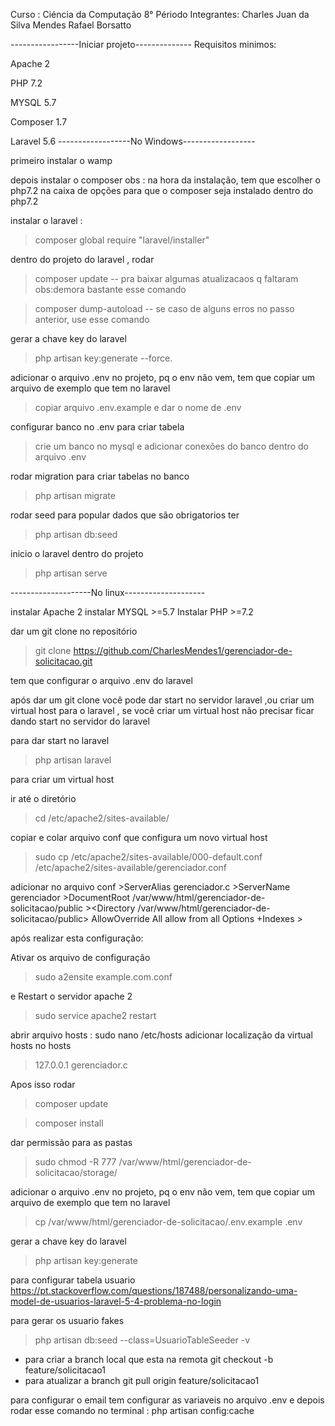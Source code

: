 Curso : Ciéncia da Computação
8° Périodo
Integrantes:
    Charles Juan da Silva Mendes
    Rafael Borsatto

-----------------Iniciar projeto--------------
Requisitos minimos:

Apache 2

PHP 7.2 

MYSQL 5.7

Composer 1.7

Laravel 5.6
------------------No Windows------------------

primeiro instalar o wamp 


depois instalar o composer
obs : na hora da instalação, tem que escolher o php7.2 na caixa de opções 
para que o composer seja instalado dentro do php7.2


instalar o laravel : 
>composer global require "laravel/installer"


dentro do projeto do laravel , rodar 
>composer update -- pra baixar algumas atualizacaos q faltaram 
obs:demora bastante esse comando

>composer dump-autoload -- se caso de alguns erros no passo anterior, use esse comando

gerar a chave key do laravel
>php artisan key:generate --force.


adicionar o arquivo .env no projeto, pq o env não vem, tem que copiar um arquivo de exemplo que tem no laravel
>copiar arquivo .env.example e dar o nome de .env

configurar banco no .env para criar tabela
>crie um banco no mysql e adicionar conexões do banco dentro do arquivo .env

rodar migration para criar tabelas no banco
>php artisan migrate

rodar seed para popular dados que são obrigatorios ter
>php artisan db:seed 

inicio o laravel dentro do projeto 
>php artisan serve

--------------------No linux--------------------

instalar Apache 2
instalar MYSQL >=5.7
Instalar PHP >=7.2

dar um git clone no repositório

>git clone https://github.com/CharlesMendes1/gerenciador-de-solicitacao.git

tem que configurar o arquivo .env do laravel

após dar um git clone você pode dar start no servidor laravel ,ou criar um virtual host para o laravel ,
se você criar um virtual host não precisar ficar dando start no servidor do laravel

para dar start no laravel
>php artisan laravel

para criar um virtual host

ir até o diretório 
>cd /etc/apache2/sites-available/

copiar e colar arquivo conf que configura um novo virtual host
>sudo cp /etc/apache2/sites-available/000-default.conf /etc/apache2/sites-available/gerenciador.conf

adicionar no arquivo conf
        >ServerAlias gerenciador.c
        >ServerName gerenciador
        >DocumentRoot /var/www/html/gerenciador-de-solicitacao/public
            ><Directory /var/www/html/gerenciador-de-solicitacao/public>
                AllowOverride All
                allow from all
                Options +Indexes
            ></Directory>
	
após realizar esta configuração:

Ativar os arquivo de configuração

>sudo a2ensite example.com.conf

e Restart o servidor apache 2
>sudo service apache2 restart


abrir arquivo hosts : sudo nano /etc/hosts
adicionar localização da virtual hosts no hosts 
>127.0.0.1       gerenciador.c

Apos isso rodar
>composer update

>composer install

dar permissão para as pastas
>sudo chmod -R 777 /var/www/html/gerenciador-de-solicitacao/storage/

adicionar o arquivo .env no projeto, pq o env não vem, tem que copiar um arquivo de exemplo que tem no laravel
>cp /var/www/html/gerenciador-de-solicitacao/.env.example .env

gerar a chave key do laravel
>php artisan key:generate


para configurar tabela usuario
https://pt.stackoverflow.com/questions/187488/personalizando-uma-model-de-usuarios-laravel-5-4-problema-no-login


para gerar os usuario fakes 
>php artisan db:seed --class=UsuarioTableSeeder -v





* para criar a branch local que esta na remota 
    git checkout -b feature/solicitacao1
* para atualizar a branch 
    git pull origin feature/solicitacao1




para configurar o email tem configurar as variaveis no arquivo .env e depois rodar esse comando no terminal : 
php artisan config:cache